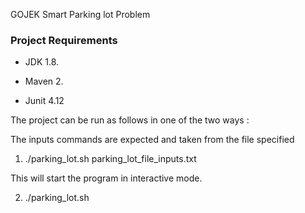 GOJEK Smart Parking lot Problem

### Project Requirements

* JDK 1.8.

* Maven 2.

* Junit 4.12

The project can be run as follows in one of the two ways :

The inputs commands are expected and taken from the file specified

1) ./parking_lot.sh   parking_lot_file_inputs.txt
 
 This will start the program in interactive mode.
   
2) ./parking_lot.sh
 
